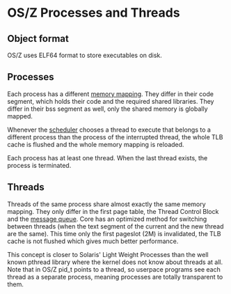 OS/Z Processes and Threads
==========================

Object format
-------------

OS/Z uses ELF64 format to store executables on disk.

Processes
---------

Each process has a different [memory mapping](https://github.com/bztsrc/osz/tree/master/docs/memory.md).
They differ in their code segment, which holds their code and the required shared libraries. They differ in their bss segment
as well, only the shared memory is globally mapped.

Whenever the [scheduler](https://github.com/bztsrc/osz/blob/master/src/core/sched.c) chooses a thread to execute that belongs to a different process than the process of the
interrupted thread, the whole TLB cache is flushed and the whole memory mapping is reloaded.

Each process has at least one thread. When the last thread exists, the process is terminated.

Threads
-------

Threads of the same process share almost exactly the same memory mapping. They only differ in the first
page table, the Thread Control Block and the [message queue](https://github.com/bztsrc/osz/blob/master/docs/messages.md).
Core has an optimized method for switching between threads (when the text segment of the current and the new thread are the same). This time only the first
pageslot (2M) is invalidated, the TLB cache is not flushed which gives much better performance.

This concept is closer to Solaris' Light Weight Processes than the well known pthread library where the
kernel does not know about threads at all. Note that in OS/Z pid_t points to a thread, so userpace programs
see each thread as a separate process, meaning processes are totally transparent to them.

